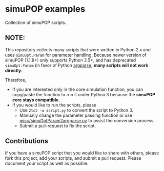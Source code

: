 # simuPOP examples

Collection of simuPOP scripts.

## NOTE:

This repository collects many scripts that were written in Python 2.x and uses `simuOpt.Param` for parameter handling. Because newer version of simuPOP (1.1.8+) only supports Python 3.5+, and has deprecated `simuOpt.Param` (in favor of Python [argparse](https://docs.python.org/3/library/argparse.html), **many scripts will not work directly**.

Therefore,
* If you are interested only in the core simulation function, you can copy/paste the function to run it under Python 3 because the **simuPOP core stays compatible**.
* If you would like to run the scripts, please
  * Use `2to3 -w script.py` to convert the script to Python 3.
  * Manually change the parameter passing function or use [misc/simuOptParam2argparse.py](misc/simuOptParam2argparse.py) to assist the conversion process.
  * Submit a pull-request to fix the script.

## Contributions

If you have a simuPOP script that you would like to share with others, please fork this project, add your scripts, and submit a pull request. Please document your script as well as possible.
